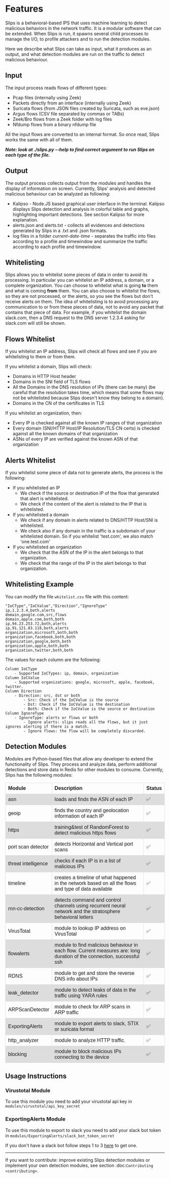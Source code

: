 # Features

Slips is a behavioral-based IPS that uses machine learning to detect malicious behaviors in the network traffic. It is a modular software that can be extended. When Slips is run, it spawns several child processes to manage the I/O, to profile attackers and to run the detection modules.

Here we describe what Slips can take as input, what it produces as an output, and what detection modules are run on the traffic to detect malicious behaviour.

## Input

The input process reads flows of different types:

- Pcap files (internally using Zeek) 
- Packets directly from an interface (internally using Zeek)
- Suricata flows (from JSON files created by Suricata, such as eve.json)
- Argus flows (CSV file separated by commas or TABs) 
- Zeek/Bro flows from a Zeek folder with log files
- Nfdump flows from a binary nfdump file

All the input flows are converted to an internal format. So once read, Slips works the same with all of them. 

**_Note: look at ./slips.py --help to find correct argument to run Slips on each type of the file._**

## Output
The output process collects output from the modules and handles the display of information on screen. Currently, Slips' analysis and detected malicious behaviour can be analyzed as following:
	
- Kalipso - Node.JS based graphical user interface in the terminal. Kalipso displays Slips detection and analysis in colorful table and graphs, highlighting important detections. See section Kalipso for more explanation. 
- alerts.json and alerts.txt - collects all evidences and detections generated by Slips in a .txt and .json formats.
- log files in a folder _current-date-time_ - separates the traffic into files according to a profile and timewindow and summarize the traffic according to each profile and timewindow.

## Whitelisting
Slips allows you to whitelist some pieces of data in order to avoid its processing. In particular you can whitelist an IP address, a domain, or a complete organization. You can choose to whitelist what is going __to__ them and what is coming __from__ them. You can also choose to whitelist the flows, so they are not processed, or the alerts, so you see the flows but don't receive alerts on them. The idea of whitelisting is to avoid processing any communication to or from these pieces of data, not to avoid any packet that contains that piece of data. For example, if you whitelist the domain slack.com, then a DNS request to the DNS server 1.2.3.4 asking for slack.com will still be shown.

## Flows Whitelist
If you whitelist an IP address, Slips will check all flows and see if you are whitelisting to them or from them.

If you whitelist a domain, Slips will check:
- Domains in HTTP Host header
- Domains in the SNI field of TLS flows
- All the Domains in the DNS resolution of IPs (there can be many) (be careful that the resolution takes time, which means that some flows may not be whitelisted because Slips doesn't know they belong to a domain).
- Domains in the CN of the certificates in TLS

If you whitelist an organization, then:
- Every IP is checked against all the known IP ranges of that organization
- Every domain (SNI/HTTP Host/IP Resolution/TLS CN certs) is checked against all the known domains of that organization
- ASNs of every IP are verified against the known ASN of that organization

## Alerts Whitelist

If you whitelist some piece of data not to generate alerts, the process is the following:
- If you whitelisted an IP
    - We check if the source or destination IP of the flow that generated that alert is whitelisted.
    - We check if the content of the alert is related to the IP that is whitelisted.
- If you whitelisted a domain
    - We check if any domain in alerts related to DNS/HTTP Host/SNI is whitelisted. 
    - We check also if any domain in the traffic is a subdomain of your whitelisted domain. So if you whitelist 'test.com', we also match 'one.test.com'
- If you whitelisted an organization
    - We check that the ASN of the IP in the alert belongs to that organization.
    - We check that the range of the IP in the alert belongs to that organization.

## Whitelisting Example
You can modify the file ```whitelist.csv``` file with this content:


    "IoCType","IoCValue","Direction","IgnoreType"
    ip,1.2.3.4,both,alerts
    domain,google.com,src,flows
    domain,apple.com,both,both
    ip,94.23.253.72,both,alerts
    ip,91.121.83.118,both,alerts
    organization,microsoft,both,both
    organization,facebook,both,both
    organization,google,both,both
    organization,apple,both,both
    organization,twitter,both,both

The values for each column are the following:

    Column IoCType
        - Supported IoCTypes: ip, domain, organization
    Column IoCValue
        - Supported organizations: google, microsoft, apple, facebook, twitter.
    Column Direction
        - Direction: src, dst or both
            - Src: Check if the IoCValue is the source
            - Dst: Check if the IoCValue is the destination
            - Both: Check if the IoCValue is the source or destination
    Column IgnoreType
        - IgnoreType: alerts or flows or both
            - Ignore alerts: slips reads all the flows, but it just ignores alerting if there is a match.
            - Ignore flows: the flow will be completely discarded.

	

## Detection Modules

Modules are Python-based files that allow any developer to extend the functionality of Slips. They process and analyze data, perform additional detections and store data in Redis for other modules to consume. Currently, Slips has the following modules:


<style>
table {
  font-family: arial, sans-serif;
  border-collapse: collapse;
  width: 100%;
}

td, th {
  border: 1px solid #dddddd;
  text-align: left;
  padding: 8px;
}

tr:nth-child(even) {
  background-color: #dddddd;
}
</style>


<table>
  <tr>
    <th>Module</th>
    <th>Description</th>
    <th>Status</th>
  </tr>
  <tr>
    <td>asn</td>
    <td>loads and finds the ASN of each IP</td>
    <td>✅</td>
  </tr>
  <tr>
    <td>geoip</td>
    <td>finds the country and geolocation information of each IP</td>
    <td>✅</td>
  </tr>
  <tr>
    <td>https</td>
    <td>training&test of RandomForest to detect malicious https flows</td>
    <td>✅</td>
  </tr>
  <tr>
    <td>port scan detector</td>
    <td>detects Horizontal and Vertical port scans</td>
    <td>✅</td>
  </tr>
  <tr>
    <td>threat intelligence</td>
    <td>checks if each IP is in a list of malicious IPs</td>
    <td>✅</td>
  </tr>
  <tr>
    <td>timeline</td>
    <td>creates a timeline of what happened in the network based on all the flows and type of data available</td>
    <td>✅</td>
  </tr>
  <tr>
    <td>rnn-cc-detection</td>
    <td>detects command and control channels using recurrent neural network and the stratosphere behavioral letters</td>
    <td>✅</td>
  </tr>
  <tr>
    <td>VirusTotal</td>
    <td>module to lookup IP address on VirusTotal</td>
    <td>✅</td>
  </tr>
  <tr>
    <td>flowalerts</td>
    <td>module to find malicious behaviour in each flow. Current measures are: long duration of the connection, successful ssh</td>
    <td>✅</td>
  </tr>
  <tr>
    <td>RDNS</td>
    <td>module to get and store the reverse DNS info about IPs</td>
    <td>✅</td>
  </tr>
  <tr>
    <td>leak_detector</td>
    <td>module to  detect leaks of data in the traffic using YARA rules</td>
    <td>✅</td>
  </tr>
  <tr>
    <td>ARPScanDetector</td>
    <td>module to check for ARP scans in ARP traffic</td>
    <td>✅</td>
  </tr>
  <tr>
    <td>ExportingAlerts</td>
    <td>module to export alerts to slack, STIX or suricata format</td>
    <td>✅</td>
  </tr>
  <tr>
    <td>http_analyzer</td>
    <td>module to analyze HTTP traffic.</td>
    <td>✅</td>
  </tr>
  <tr>
    <td>blocking</td>
    <td>module to block malicious IPs connecting to the device</td>
    <td>✅️</td>
  </tr>
  
</table>


## Usage Instructions

### Virustotal Module

To use this module you need to add your virustotal api key in ```modules/virustotal/api_key_secret```

### ExportingAlerts Module

To use this module to export to slack you need to add your slack bot token in  ```modules/ExportingAlerts/slack_bot_token_secret```

If you don't have a slack bot follow steps 1 to 3 [here](https://api.slack.com/bot-users#creating-bot-user) to get one.

---

If you want to contribute: improve existing Slips detection modules or implement your own detection modules, see section :doc:`Contributing <contributing>`.


